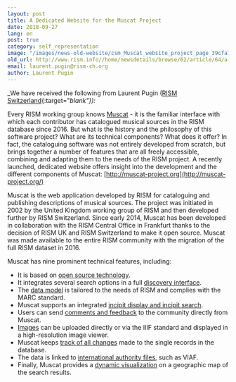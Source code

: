 ```yaml
---
layout: post
title: A Dedicated Website for the Muscat Project
date: 2018-09-27
lang: en
post: true
category: self_representation
image: "/images/news-old-website/csm_Muscat_website_project_page_39cfa71a71.png"
old_url: http://www.rism.info//home/newsdetails/browse/62/article/64/a-dedicated-website-for-the-muscat-project.html
email: laurent.pugin@rism-ch.org
author: Laurent Pugin
---
```



_We have received the following from Laurent Pugin ([RISM Switzerland](http://rism-ch.org/){:target="_blank"}):_

Every RISM working group knows [Muscat](/community/muscat.html) - it is the familiar interface with which each contributor has catalogued musical sources in the RISM database since 2016. But what is the history and the philosophy of this software project? What are its technical components? What does it offer? In fact, the cataloguing software was not entirely developed from scratch, but brings together a number of features that are all freely accessible, combining and adapting them to the needs of the RISM project. A recently launched, dedicated website offers insight into the development and the different components of Muscat: [http://muscat-project.org](http://muscat-project.org/)

Muscat is the web application developed by RISM for cataloguing and publishing descriptions of musical sources. The project was initiated in 2002 by the United Kingdom working group of RISM and then developed further by RISM Switzerland. Since early 2014, Muscat has been developed in collaboration with the RISM Central Office in Frankfurt thanks to the decision of RISM UK and RISM Switzerland to make it open source. Muscat was made available to the entire RISM community with the migration of the full RISM dataset in 2016.

Muscat has nine prominent technical features, including:

- It is based on [open source technology](http://muscat-project.org/technology.html).
- It integrates several search options in a full [discovery interface](http://muscat-project.org/discovery.html).
- The [data model](http://muscat-project.org/model.html) is tailored to the needs of RISM and complies with the MARC standard.
- Muscat supports an integrated [incipit display and incipit search](http://muscat-project.org/incipits.html).
- Users can send [comments and feedback](http://muscat-project.org/users-and-feedback.html) to the community directly from Muscat.
- [Images](http://muscat-project.org/images-and-iiif.html) can be uploaded directly or via the IIIF standard and displayed in a high-resolution image viewer.
- Muscat keeps [track of all changes](http://muscat-project.org/data-versioning.html) made to the single records in the database.
- The data is linked to [international authority files](http://muscat-project.org/data-interoperability.html), such as VIAF.
- Finally, Muscat provides a [dynamic visualization](http://muscat-project.org/visualization.html) on a geographic map of the search results.

<script type="text/javascript">var switchTo5x=true;</script><script type="text/javascript" src="http://w.sharethis.com/button/buttons.js"></script><script type="text/javascript">stLight.options({publisher: "9b601438-1ce1-49d8-bfd7-9cff5df54c17", doNotHash: false, doNotCopy: false, hashAddressBar: false});</script>



